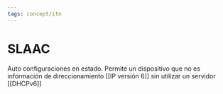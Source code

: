 ```yaml
---
tags: concept/itn
---
```

# SLAAC

Auto configuraciones en estado. Permite un dispositivo que no es información de direccionamiento [[IP versión 6]] sin utilizar un servidor [[DHCPv6]]